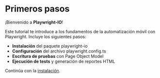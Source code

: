 # Primeros pasos

¡Bienvenido a **Playwright-IO**!

Este tutorial te introduce a los fundamentos de la automatización móvil con Playwright. Incluye los siguientes pasos:

- **Instalación** del paquete playwright-io
- **Configuración** del archivo playwright.config.ts
- **Escritura de pruebas** con Page Object Model
- **Ejecución de tests** y generación de reportes HTML

Continúa con la [instalación](getting-started/installation.md).

